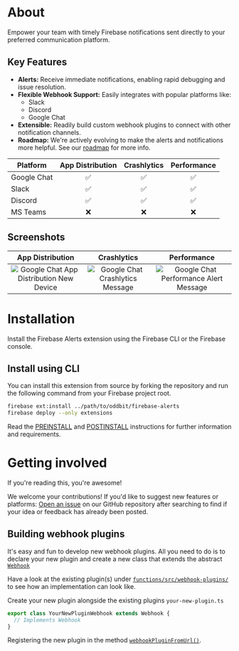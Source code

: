 # About

Empower your team with timely Firebase notifications sent directly to your preferred communication platform.

## Key Features

- **Alerts:** Receive immediate notifications, enabling rapid debugging and issue resolution.
- **Flexible Webhook Support:** Easily integrates with popular platforms like:
  - Slack
  - Discord
  - Google Chat
- **Extensible:** Readily build custom webhook plugins to connect with other notification channels.
- **Roadmap:** We're actively evolving to make the alerts and notifications more helpful. See our [roadmap](https://github.com/oddbit/firebase-alerts/issues?q=is%3Aissue+is%3Aopen+label%3Aenhancement) for more info.

| Platform    | App Distribution | Crashlytics | Performance |
| ----------- | :--------------: | :---------: | :---------: |
| Google Chat |        ✅        |     ✅      |     ✅      |
| Slack       |        ✅        |     ✅      |     ✅      |
| Discord     |        ✅        |     ✅      |     ✅      |
| MS Teams    |        ❌        |     ❌      |     ❌      |

## Screenshots

|                                                                App Distribution                                                                |                                                              Crashlytics                                                              |                                                                 Performance                                                                 |
| :--------------------------------------------------------------------------------------------------------------------------------------------: | :-----------------------------------------------------------------------------------------------------------------------------------: | :-----------------------------------------------------------------------------------------------------------------------------------------: |
| ![Google Chat App Distribution New Device](https://github.com/oddbit/firebase-alerts/raw/main/doc/images/message-google-chat-app-dist-new.png) | ![Google Chat Crashlytics Message](https://github.com/oddbit/firebase-alerts/raw/main/doc/images/message-google-chat-crashlytics.png) | ![Google Chat Performance Alert Message](https://github.com/oddbit/firebase-alerts/raw/main/doc/images/message-google-chat-performance.png) |

# Installation

Install the Firebase Alerts extension using the Firebase CLI or the Firebase console.

## Install using CLI

You can install this extension from source by forking the repository and run the
following command from your Firebase project root.

```bash
firebase ext:install ../path/to/oddbit/firebase-alerts
firebase deploy --only extensions
```

Read the [PREINSTALL](./PREINSTALL.md) and [POSTINSTALL](./POSTINSTALL.md) instructions
for further information and requirements.

# Getting involved

If you're reading this, you're awesome!

We welcome your contributions! If you'd like to suggest new features or platforms:
[Open an issue](https://github.com/oddbit/firebase-alerts/issues/new) on our GitHub repository
after searching to find if your idea or feedback has already been posted.

## Building webhook plugins

It's easy and fun to develop new webhook plugins. All you need to do is to
declare your new plugin and create a new class that extends the abstract
[`Webhook`](./functions/src/models/webhook.ts)

Have a look at the existing plugin(s) under [`functions/src/webhook-plugins/`](https://github.com/oddbit/firebase-alerts/tree/main/functions/src/webhook-plugins)
to see how an implementation can look like.

Create your new plugin alongside the existing plugins `your-new-plugin.ts`

```typescript
export class YourNewPluginWebhook extends Webhook {
  // Implements Webhook
}
```

Registering the new plugin in the method [`webhookPluginFromUrl()`](https://github.com/oddbit/firebase-alerts/blob/main/functions/src/alerts/crashlytics.ts).
